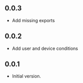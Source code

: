 ## 0.0.3

- Add missing exports

## 0.0.2

- Add user and device conditions

## 0.0.1

- Initial version.

